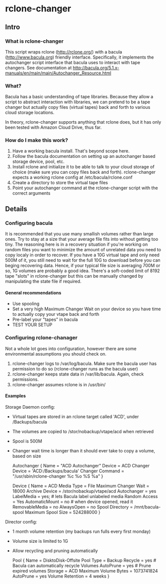# rclone-changer

## Intro

### What is rclone-changer

This script wraps rclone (http://rclone.org/) with a bacula (http://www.bacula.org) friendly
interface.  Specifically, it implements the autochanger script interface that bacula uses
to interact with tape changers.  See documentation at http://bacula.org/5.1.x-manuals/en/main/main/Autochanger_Resource.html

### What?

Bacula has a basic understanding of tape libraries.  Because they allow a script to abstract interaction with libraries, we 
can pretend to be a tape changer but actually copy files (virtual tapes) back and forth to various cloud storage locations.

In theory, rclone-changer supports anything that rclone does, but it has only been tested with Amazon Cloud Drive, thus far.

### How do I make this work?


1. Have a working bacula install.  That's beyond scope here.
1. Follow the bacula documentation on setting up an autochanger based storage
    device, pool, etc.
1. Install rclone and initialize it to be able to talk to your cloud storage
    of choice (make sure you can copy files back and forth).  rclone-changer
    expects a working rclone config at /etc/bacula/rclone.conf
1. Create a directory to store the virtual tape files 
1. Point your autochanger command at the rclone-changer script with the correct
    arguments

## Details

### Configuring bacula

It is recommended that you use many smallish volumes rather than large ones.  Try to stay at a size that your average file
fits into without getting too tiny.  The reasoning here is in a recovery situation if you're working on random files you 
want to minimize the amount of unrelated data you need to copy localy in order to recover.  If you have a 10G virtual tape
and only need 500M of it, you still need to wait for the full 10G to download before you can beging recovering data.  Hence,
if your typical file size is averaging 700M or so, 1G volumes are probably a good idea.  There's a soft-coded limit of 8192
tape "slots" in rclone-changer but this can be manually changed by manipulating the state file if required.

#### General recommendations

* Use spooling
* Set a very high Maximum Changer Wait on your device so you have time to actually copy your vtape back and forth
* Pre-label your "tapes" in bacula
* TEST YOUR SETUP

### Configuring rclone-chanager

Not a whole lot goes into configuration, however there are some environmental assumptions you should check on.


1. rclone-changer logs to /var/log/bacula.  Make sure the bacula user has permission to do so (rclone-changer runs as the bacula user)
1. rclone-changer keeps state data in /var/lib/bacula.  Again, check permissions.
1. rclone-changer assumes rclone is in /usr/bin/

#### Examples

Storage Daemon config:

* Virtual tapes are stored in an rclone target called 'ACD', under /Backups/bacula
* The volumes are copied to /stor/nobackup/vtape/acd when retrieved
* Spool is 500M
* Changer wait time is longer than it should ever take to copy a volume, based on size

    Autochanger {
      Name = "ACD Autochanger"
      Device = ACD
      Changer Device = 'ACD:/Backups/bacula'
      Changer Command = "/usr/sbin/rclone-changer %c %o %S %a"
    }

    Device {
      Name = ACD
      Media Type = File
      Maximum Changer Wait = 18000
      Archive Device = /stor/nobackup/vtape/acd
      Autochanger = yes
      LabelMedia = yes;                   # lets Bacula label unlabeled media
      Random Access = Yes
      AutomaticMount = no               # when device opened, read it
      RemovableMedia = no
      AlwaysOpen = no
      Spool Directory = /mnt/bacula-spool
      Maximum Spool Size = 524288000
    }

Director config:

* 1 month volume retention (my backups run fulls every first monday)
* Volume size is limited to 1G
* Allow recycling and pruning automatically

    Pool {
      Name = DisktoDisk-Offsite
      Pool Type = Backup
      Recycle = yes                       # Bacula can automatically recycle Volumes
      AutoPrune = yes                     # Prune expired volumes
      Storage = ACD
      Maximum Volume Bytes = 1073741824
      AutoPrune = yes
      Volume Retention = 4 weeks
    }